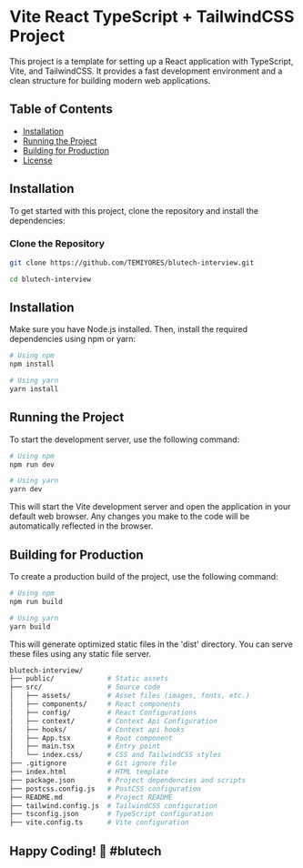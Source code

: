 # Vite React TypeScript + TailwindCSS Project

This project is a template for setting up a React application with TypeScript, Vite, and TailwindCSS. It provides a fast development environment and a clean structure for building modern web applications.

## Table of Contents

- [Installation](#installation)
- [Running the Project](#running-the-project)
- [Building for Production](#building-for-production)
- [License](#license)

## Installation

To get started with this project, clone the repository and install the dependencies:

### Clone the Repository

```sh
git clone https://github.com/TEMIYORES/blutech-interview.git

cd blutech-interview
```

## Installation

Make sure you have Node.js installed. Then, install the required dependencies using npm or yarn:

```sh
# Using npm
npm install

# Using yarn
yarn install
```

## Running the Project

To start the development server, use the following command:

```sh
# Using npm
npm run dev

# Using yarn
yarn dev
```

This will start the Vite development server and open the application in your default web browser. Any changes you make to the code will be automatically reflected in the browser.

## Building for Production

To create a production build of the project, use the following command:

```sh
# Using npm
npm run build

# Using yarn
yarn build
```

This will generate optimized static files in the 'dist' directory. You can serve these files using any static file server.

```sh
blutech-interview/
├── public/             # Static assets
├── src/                # Source code
│   ├── assets/         # Asset files (images, fonts, etc.)
│   ├── components/     # React components
│   ├── config/         # React Configurations
│   ├── context/        # Context Api Configuration
│   ├── hooks/          # Context api hooks
│   ├── App.tsx         # Root component
│   ├── main.tsx        # Entry point
│   └── index.css/      # CSS and TailwindCSS styles
├── .gitignore          # Git ignore file
├── index.html          # HTML template
├── package.json        # Project dependencies and scripts
├── postcss.config.js   # PostCSS configuration
├── README.md           # Project README
├── tailwind.config.js  # TailwindCSS configuration
├── tsconfig.json       # TypeScript configuration
├── vite.config.ts      # Vite configuration

```

## Happy Coding! 🥳 #blutech